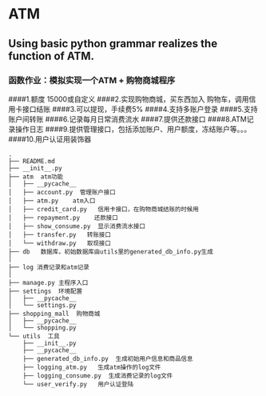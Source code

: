 # ATM
## Using basic python grammar realizes the function of ATM.

### 函数作业：模拟实现一个ATM + 购物商城程序

####1.额度 15000或自定义
####2.实现购物商城，买东西加入 购物车，调用信用卡接口结账
####3.可以提现，手续费5%
####4.支持多账户登录
####5.支持账户间转账
####6.记录每月日常消费流水
####7.提供还款接口
####8.ATM记录操作日志
####9.提供管理接口，包括添加账户、用户额度，冻结账户等。。。
####10.用户认证用装饰器

    .
    ├── README.md  
    ├── __init__.py
    ├── atm  atm功能
    │   ├── __pycache__
    │   ├── account.py  管理账户接口
    │   ├── atm.py    atm入口
    │   ├── credit_card.py   信用卡接口，在购物商城结账的时候用
    │   ├── repayment.py    还款接口
    │   ├── show_consume.py  显示消费流水接口
    │   ├── transfer.py   转账接口
    │   └── withdraw.py   取现接口
    ├── db   数据库，初始数据库由utils里的generated_db_info.py生成
    │   
    ├── log 消费记录和atm记录
    │   
    ├── manage.py 主程序入口
    ├── settings  环境配置
    │   ├── __pycache__
    │   └── settings.py
    ├── shopping_mall  购物商城
    │   ├── __pycache__
    │   └── shopping.py
    └── utils  工具
        ├── __init__.py
        ├── __pycache__
        ├── generated_db_info.py  生成初始用户信息和商品信息
        ├── logging_atm.py   生成atm操作的log文件
        ├── logging_consume.py  生成消费记录的log文件
        └── user_verify.py   用户认证登陆